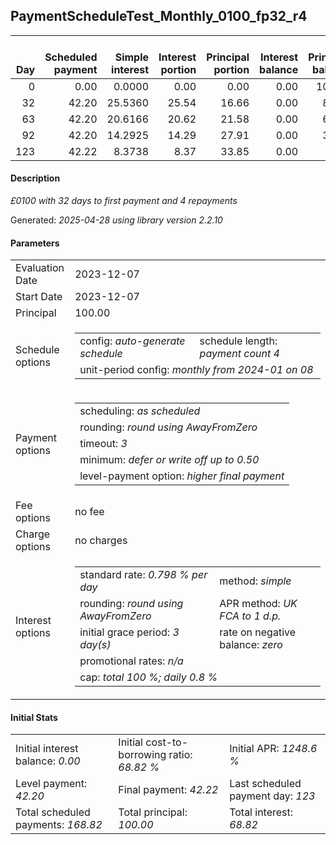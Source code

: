 <h2>PaymentScheduleTest_Monthly_0100_fp32_r4</h2>
<table>
    <thead style="vertical-align: bottom;">
        <th style="text-align: right;">Day</th>
        <th style="text-align: right;">Scheduled payment</th>
        <th style="text-align: right;">Simple interest</th>
        <th style="text-align: right;">Interest portion</th>
        <th style="text-align: right;">Principal portion</th>
        <th style="text-align: right;">Interest balance</th>
        <th style="text-align: right;">Principal balance</th>
        <th style="text-align: right;">Total simple interest</th>
        <th style="text-align: right;">Total interest</th>
        <th style="text-align: right;">Total principal</th>
    </thead>
    <tr style="text-align: right;">
        <td class="ci00">0</td>
        <td class="ci01" style="white-space: nowrap;">0.00</td>
        <td class="ci02">0.0000</td>
        <td class="ci03">0.00</td>
        <td class="ci04">0.00</td>
        <td class="ci05">0.00</td>
        <td class="ci06">100.00</td>
        <td class="ci07">0.0000</td>
        <td class="ci08">0.00</td>
        <td class="ci09">0.00</td>
    </tr>
    <tr style="text-align: right;">
        <td class="ci00">32</td>
        <td class="ci01" style="white-space: nowrap;">42.20</td>
        <td class="ci02">25.5360</td>
        <td class="ci03">25.54</td>
        <td class="ci04">16.66</td>
        <td class="ci05">0.00</td>
        <td class="ci06">83.34</td>
        <td class="ci07">25.5360</td>
        <td class="ci08">25.54</td>
        <td class="ci09">16.66</td>
    </tr>
    <tr style="text-align: right;">
        <td class="ci00">63</td>
        <td class="ci01" style="white-space: nowrap;">42.20</td>
        <td class="ci02">20.6166</td>
        <td class="ci03">20.62</td>
        <td class="ci04">21.58</td>
        <td class="ci05">0.00</td>
        <td class="ci06">61.76</td>
        <td class="ci07">46.1526</td>
        <td class="ci08">46.16</td>
        <td class="ci09">38.24</td>
    </tr>
    <tr style="text-align: right;">
        <td class="ci00">92</td>
        <td class="ci01" style="white-space: nowrap;">42.20</td>
        <td class="ci02">14.2925</td>
        <td class="ci03">14.29</td>
        <td class="ci04">27.91</td>
        <td class="ci05">0.00</td>
        <td class="ci06">33.85</td>
        <td class="ci07">60.4451</td>
        <td class="ci08">60.45</td>
        <td class="ci09">66.15</td>
    </tr>
    <tr style="text-align: right;">
        <td class="ci00">123</td>
        <td class="ci01" style="white-space: nowrap;">42.22</td>
        <td class="ci02">8.3738</td>
        <td class="ci03">8.37</td>
        <td class="ci04">33.85</td>
        <td class="ci05">0.00</td>
        <td class="ci06">0.00</td>
        <td class="ci07">68.8190</td>
        <td class="ci08">68.82</td>
        <td class="ci09">100.00</td>
    </tr>
</table>
<h4>Description</h4>
<p><i>£0100 with 32 days to first payment and 4 repayments</i></p>
<p>Generated: <i>2025-04-28 using library version 2.2.10</i></p>
<h4>Parameters</h4>
<table>
    <tr>
        <td>Evaluation Date</td>
        <td>2023-12-07</td>
    </tr>
    <tr>
        <td>Start Date</td>
        <td>2023-12-07</td>
    </tr>
    <tr>
        <td>Principal</td>
        <td>100.00</td>
    </tr>
    <tr>
        <td>Schedule options</td>
        <td>
            <table>
                <tr>
                    <td>config: <i>auto-generate schedule</i></td>
                    <td>schedule length: <i><i>payment count</i> 4</i></td>
                </tr>
                <tr>
                    <td colspan="2" style="white-space: nowrap;">unit-period config: <i>monthly from 2024-01 on 08</i></td>
                </tr>
            </table>
        </td>
    </tr>
    <tr>
        <td>Payment options</td>
        <td>
            <table>
                <tr>
                    <td>scheduling: <i>as scheduled</i></td>
                </tr>
                <tr>
                    <td>rounding: <i>round using AwayFromZero</i></td>
                </tr>
                <tr>
                    <td>timeout: <i>3</i></td>
                </tr>
                <tr>
                    <td>minimum: <i>defer&nbsp;or&nbsp;write&nbsp;off&nbsp;up&nbsp;to&nbsp;0.50</i></td>
                </tr>
                <tr>
                    <td>level-payment option: <i>higher&nbsp;final&nbsp;payment</i></td>
                </tr>
            </table>
        </td>
    </tr>
    <tr>
        <td>Fee options</td>
        <td>no fee
        </td>
    </tr>
    <tr>
        <td>Charge options</td>
        <td>no charges
        </td>
    </tr>
    <tr>
        <td>Interest options</td>
        <td>
            <table>
                <tr>
                    <td>standard rate: <i>0.798 % per day</i></td>
                    <td>method: <i>simple</i></td>
                </tr>
                <tr>
                    <td>rounding: <i>round using AwayFromZero</i></td>
                    <td>APR method: <i>UK FCA to 1 d.p.</i></td>
                </tr>
                <tr>
                    <td>initial grace period: <i>3 day(s)</i></td>
                    <td>rate on negative balance: <i>zero</i></td>
                </tr>
                <tr>
                    <td colspan="2">promotional rates: <i><i>n/a</i></i></td>
                </tr>
                <tr>
                    <td colspan="2">cap: <i>total 100 %; daily 0.8 %</td>
                </tr>
            </table>
        </td>
    </tr>
</table>
<h4>Initial Stats</h4>
<table>
    <tr>
        <td>Initial interest balance: <i>0.00</i></td>
        <td>Initial cost-to-borrowing ratio: <i>68.82 %</i></td>
        <td>Initial APR: <i>1248.6 %</i></td>
    </tr>
    <tr>
        <td>Level payment: <i>42.20</i></td>
        <td>Final payment: <i>42.22</i></td>
        <td>Last scheduled payment day: <i>123</i></td>
    </tr>
    <tr>
        <td>Total scheduled payments: <i>168.82</i></td>
        <td>Total principal: <i>100.00</i></td>
        <td>Total interest: <i>68.82</i></td>
    </tr>
</table>
